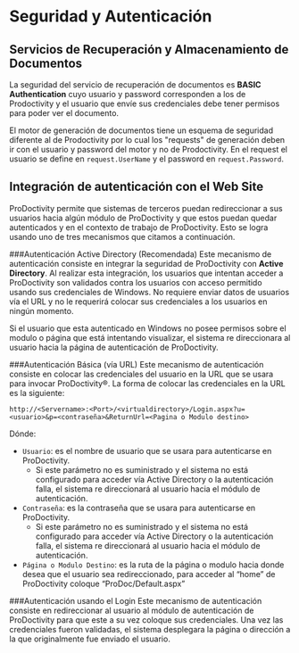 Seguridad y Autenticación
=======================

Servicios de Recuperación y Almacenamiento de Documentos
--
La seguridad del servicio de recuperación de documentos es **BASIC Authentication** cuyo usuario y password corresponden a los de Prodoctivity y el usuario que envíe sus credenciales debe tener permisos para poder ver el documento.

El motor de generación de documentos tiene un esquema de seguridad diferente al de Prodoctivity por lo cual los "requests" de generación deben ir con el usuario y password del motor y no de Prodoctivity. En el request el usuario se define en `request.UserName` y el password en `request.Password`.

Integración de autenticación con el Web Site
--
ProDoctivity permite que sistemas de terceros puedan redireccionar a sus usuarios hacia algún módulo de ProDoctivity y que estos puedan quedar autenticados y en el contexto de trabajo de ProDoctivity.  Esto se logra usando uno de tres mecanismos que citamos a continuación.

###Autenticación Active Directory (Recomendada)
Este mecanismo de autenticación consiste en integrar la seguridad de ProDoctivity con **Active Directory**.  Al realizar esta integración, los usuarios que intentan acceder a ProDoctivity son validados contra los usuarios con acceso permitido usando sus credenciales de Windows.  No requiere enviar datos de usuarios vía el URL y no le requerirá colocar sus credenciales a los usuarios en ningún momento.

Si el usuario que esta autenticado en Windows no posee permisos sobre el modulo o página que está intentando visualizar, el sistema re direccionara al usuario hacia la página de autenticación de ProDoctivity.

###Autenticación Básica (vía URL)
Este mecanismo de autenticación consiste en colocar las credenciales del usuario en la URL que se usara para invocar ProDoctivity®.  La forma de colocar las credenciales en la URL es la siguiente:

	http://<Servername>:<Port>/<virtualdirectory>/Login.aspx?u=<usuario>&p=<contraseña>&ReturnUrl=<Pagina o Modulo destino>

Dónde:

* `Usuario`: es el nombre de usuario que se usara para autenticarse en ProDoctivity.
	* Si este parámetro no es suministrado y el sistema no está configurado para acceder vía Active Directory o la autenticación falla, el sistema re direccionará al usuario hacia el módulo de autenticación.
* `Contraseña`: es la contraseña que se usara para autenticarse en ProDoctivity.
	* Si este parámetro no es suministrado y el sistema no está configurado para acceder vía Active Directory o la autenticación falla, el sistema re direccionará al usuario hacia el módulo de autenticación.
* `Página o Modulo Destino`: es la ruta de la página o modulo hacia donde desea que el usuario sea redireccionado, para acceder al “home” de ProDoctivity coloque “ProDoc/Default.aspx”

###Autenticación usando el Login
Este mecanismo de autenticación consiste en redireccionar al usuario al módulo de autenticación de ProDoctivity para que este a su vez coloque sus credenciales.  Una vez las credenciales fueron validadas, el sistema desplegara la página o dirección a la que originalmente fue enviado el usuario.
